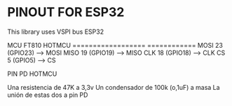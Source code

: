 PINOUT FOR ESP32
================

This library uses VSPI bus ESP32

MCU                       FT810 HOTMCU
==================        ============
MOSI   23 (GPIO23)   -->      MOSI
MISO   19 (GPIO19)   -->      MISO
CLK    18 (GPIO18)   -->      CLK
CS      5 (GPIO5)    -->      CS

PIN PD HOTMCU

Una resistencia de 47K a 3,3v
Un condensador de 100k (o,1uF) a masa
La unión de estas dos a pin PD